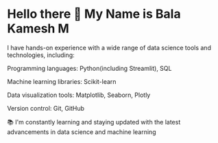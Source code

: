 <h1>Hello there 👋 My Name is Bala Kamesh M </h1>



I have hands-on experience with a wide range of data science tools and technologies, including:

Programming languages: Python(including Streamlit), SQL

Machine learning libraries: Scikit-learn

Data visualization tools: Matplotlib, Seaborn, Plotly

Version control: Git, GitHub

📚 I'm constantly learning and staying updated with the latest advancements in data science and machine learning
